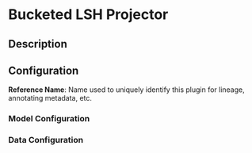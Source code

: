 
# Bucketed LSH Projector

## Description

## Configuration
**Reference Name**: Name used to uniquely identify this plugin for lineage, annotating metadata, etc.

### Model Configuration

### Data Configuration
